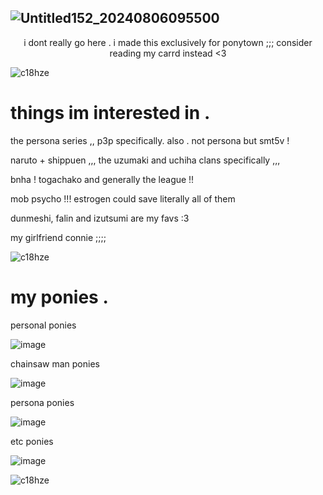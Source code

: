 ## ![Untitled152_20240806095500](https://github.com/user-attachments/assets/c28cf385-1e6b-40e4-b960-d5763f513fcc)
<div align="center">
  i dont really go here . i made this exclusively for ponytown ;;; consider reading my carrd instead <3
</div>
  
![c18hze](https://github.com/user-attachments/assets/2725c6b9-eed0-46cb-a9de-7d9bc371cf56)

# things im interested in .
<p> the persona series ,, p3p specifically. also . not persona but smt5v !
<p> naruto + shippuen ,,, the uzumaki and uchiha clans specifically ,,,
<p> bnha ! togachako and generally the league !!
<p> mob psycho !!! estrogen could save literally all of them
<p> dunmeshi, falin and izutsumi are my favs :3
<p> my girlfriend connie ;;;;

![c18hze](https://github.com/user-attachments/assets/2725c6b9-eed0-46cb-a9de-7d9bc371cf56)

# my ponies .

personal ponies

![image](https://github.com/user-attachments/assets/d8214d9b-9999-4501-9b9b-62d423c645cc) 

chainsaw man ponies

![image](https://github.com/user-attachments/assets/b34b9966-75ca-4cb0-a0b8-cae421bc4376)

persona ponies

![image](https://github.com/user-attachments/assets/cfea655c-1030-4ea2-b827-aafc221ac220)

etc ponies

![image](https://github.com/user-attachments/assets/66154cd1-ed89-4ace-8a1f-63bb12a267f1)

![c18hze](https://github.com/user-attachments/assets/2725c6b9-eed0-46cb-a9de-7d9bc371cf56)
